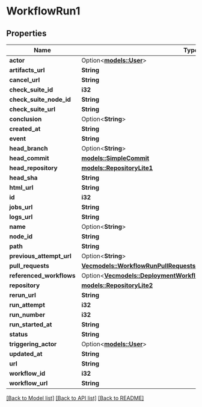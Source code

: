 # WorkflowRun1

## Properties

Name | Type | Description | Notes
------------ | ------------- | ------------- | -------------
**actor** | Option<[**models::User**](User.md)> |  | 
**artifacts_url** | **String** |  | 
**cancel_url** | **String** |  | 
**check_suite_id** | **i32** |  | 
**check_suite_node_id** | **String** |  | 
**check_suite_url** | **String** |  | 
**conclusion** | Option<**String**> |  | 
**created_at** | **String** |  | 
**event** | **String** |  | 
**head_branch** | Option<**String**> |  | 
**head_commit** | [**models::SimpleCommit**](SimpleCommit.md) |  | 
**head_repository** | [**models::RepositoryLite1**](Repository_Lite_1.md) |  | 
**head_sha** | **String** |  | 
**html_url** | **String** |  | 
**id** | **i32** |  | 
**jobs_url** | **String** |  | 
**logs_url** | **String** |  | 
**name** | Option<**String**> |  | 
**node_id** | **String** |  | 
**path** | **String** |  | 
**previous_attempt_url** | Option<**String**> |  | 
**pull_requests** | [**Vec<models::WorkflowRunPullRequestsInner>**](Workflow_Run_pull_requests_inner.md) |  | 
**referenced_workflows** | Option<[**Vec<models::DeploymentWorkflowRunReferencedWorkflowsInner>**](Deployment_Workflow_Run_referenced_workflows_inner.md)> |  | [optional]
**repository** | [**models::RepositoryLite2**](Repository_Lite_2.md) |  | 
**rerun_url** | **String** |  | 
**run_attempt** | **i32** |  | 
**run_number** | **i32** |  | 
**run_started_at** | **String** |  | 
**status** | **String** |  | 
**triggering_actor** | Option<[**models::User**](User.md)> |  | 
**updated_at** | **String** |  | 
**url** | **String** |  | 
**workflow_id** | **i32** |  | 
**workflow_url** | **String** |  | 

[[Back to Model list]](../README.md#documentation-for-models) [[Back to API list]](../README.md#documentation-for-api-endpoints) [[Back to README]](../README.md)


